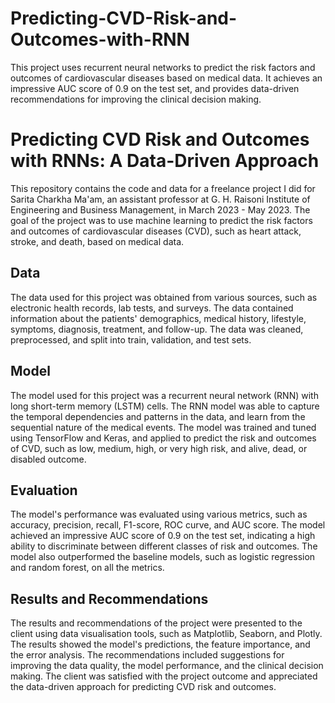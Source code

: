 # Predicting-CVD-Risk-and-Outcomes-with-RNN
This project uses recurrent neural networks to predict the risk factors and outcomes of cardiovascular diseases based on medical data. It achieves an impressive AUC score of 0.9 on the test set, and provides data-driven recommendations for improving the clinical decision making.

# Predicting CVD Risk and Outcomes with RNNs: A Data-Driven Approach

This repository contains the code and data for a freelance project I did for Sarita Charkha Ma'am, an assistant professor at G. H. Raisoni Institute of Engineering and Business Management, in March 2023 - May 2023. The goal of the project was to use machine learning to predict the risk factors and outcomes of cardiovascular diseases (CVD), such as heart attack, stroke, and death, based on medical data.

## Data

The data used for this project was obtained from various sources, such as electronic health records, lab tests, and surveys. The data contained information about the patients' demographics, medical history, lifestyle, symptoms, diagnosis, treatment, and follow-up. The data was cleaned, preprocessed, and split into train, validation, and test sets.

## Model

The model used for this project was a recurrent neural network (RNN) with long short-term memory (LSTM) cells. The RNN model was able to capture the temporal dependencies and patterns in the data, and learn from the sequential nature of the medical events. The model was trained and tuned using TensorFlow and Keras, and applied to predict the risk and outcomes of CVD, such as low, medium, high, or very high risk, and alive, dead, or disabled outcome.

## Evaluation

The model's performance was evaluated using various metrics, such as accuracy, precision, recall, F1-score, ROC curve, and AUC score. The model achieved an impressive AUC score of 0.9 on the test set, indicating a high ability to discriminate between different classes of risk and outcomes. The model also outperformed the baseline models, such as logistic regression and random forest, on all the metrics.

## Results and Recommendations

The results and recommendations of the project were presented to the client using data visualisation tools, such as Matplotlib, Seaborn, and Plotly. The results showed the model's predictions, the feature importance, and the error analysis. The recommendations included suggestions for improving the data quality, the model performance, and the clinical decision making. The client was satisfied with the project outcome and appreciated the data-driven approach for predicting CVD risk and outcomes.
